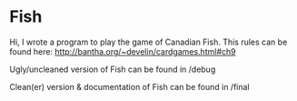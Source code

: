 # Fish

Hi, I wrote a program to play the game of Canadian Fish.
This rules can be found here: http://bantha.org/~develin/cardgames.html#ch9

Ugly/uncleaned version of Fish can be found in /debug


Clean(er) version & documentation of Fish can be found in /final
